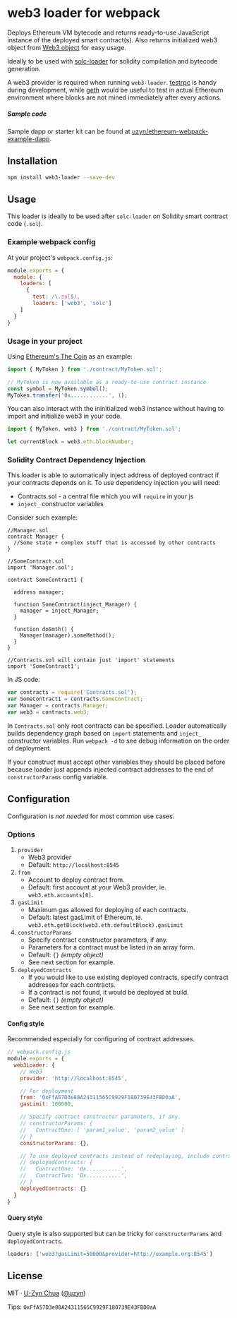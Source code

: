 # web3 loader for webpack

Deploys Ethereum VM bytecode and returns ready-to-use JavaScript instance of the deployed smart contract(s). Also returns initialized web3 object from [Web3 object](https://github.com/ethereum/wiki/wiki/JavaScript-API) for easy usage.

Ideally to be used with [solc-loader](https://github.com/uzyn/solc-loader) for solidity compilation and bytecode generation.

A web3 provider is required when running `web3-loader`. [testrpc](https://github.com/ethereumjs/testrpc) is handy during development, while [geth](https://github.com/ethereum/go-ethereum) would be useful to test in actual Ethereum environment where blocks are not mined immediately after every actions.

##### Sample code

Sample dapp or starter kit can be found at [uzyn/ethereum-webpack-example-dapp](https://github.com/uzyn/ethereum-webpack-example-dapp).

## Installation

```bash
npm install web3-loader --save-dev
```

## Usage

This loader is ideally to be used after `solc-loader` on Solidity smart contract code (`.sol`).

### Example webpack config

At your project's `webpack.config.js`:

```js
module.exports = {
  module: {
    loaders: [
      {
        test: /\.sol$/,
        loaders: ['web3', 'solc']
    ]
  }
}
```

### Usage in your project

Using [Ethereum's The Coin](https://www.ethereum.org/token) as an example:

```js
import { MyToken } from './contract/MyToken.sol';

// MyToken is now available as a ready-to-use contract instance
const symbol = MyToken.symbol();
MyToken.transfer('0x............', 1);
```

You can also interact with the ininitialized web3 instance without having to import and initialize web3 in your code.

```js
import { MyToken, web3 } from './contract/MyToken.sol';

let currentBlock = web3.eth.blockNumber;
```
### Solidity Contract Dependency Injection

This loader is able to automatically inject address of deployed contract if your contracts depends on it.
To use dependency injection you will need:
 - Contracts.sol - a central file which you will `require` in your js
 - `inject_` constructor variables

Consider such example:
```
//Manager.sol
contract Manager {
  //Some state + complex stuff that is accessed by other contracts
}

//SomeContract.sol
import 'Manager.sol';

contract SomeContract1 {

  address manager;

  function SomeContract(inject_Manager) {
    manager = inject_Manager;
  }

  function doSmth() {
    Manager(manager).someMethod();
  }
}

//Contracts.sol will contain just 'import' statements
import 'SomeContract1';
```

In JS code:
```js
var contracts = require('Contracts.sol');
var SomeContract1 = contracts.SomeContract;
var Manager = contracts.Manager;
var web3 = contracts.web3;
```

In `Contracts.sol` only root contracts can be specified. Loader automatically builds dependency
graph based on `import` statements and `inject_` constructor variables.
Run `webpack -d` to see debug information on the order of deployment.

If your construct must accept other variables they should be placed before because loader just appends injected contract addresses to the end of `constructorParams` config variable.

## Configuration

Configuration is _not needed_ for most common use cases.

### Options

1. `provider`
    - Web3 provider
    - Default: `http://localhost:8545`
1. `from`
    - Account to deploy contract from.
    - Default: first account at your Web3 provider, ie. `web3.eth.accounts[0]`.
1. `gasLimit`
    - Maximum gas allowed for deploying of each contracts.
    - Default: latest gasLimit of Ethereum, ie. `web3.eth.getBlock(web3.eth.defaultBlock).gasLimit`
1. `constructorParams`
    - Specify contract constructor parameters, if any.
    - Parameters for a contract must be listed in an array form.
    - Default: `{}` _(empty object)_
    - See next section for example.
1. `deployedContracts`
    - If you would like to use existing deployed contracts, specify contract addresses for each contracts.
    - If a contract is not found, it would be deployed at build.
    - Default: `{}` _(empty object)_
    - See next section for example.

#### Config style

Recommended especially for configuring of contract addresses.

```js
// webpack.config.js
module.exports = {
  web3Loader: {
    // Web3
    provider: 'http://localhost:8545',

    // For deployment
    from: '0xFfA57D3e88A24311565C9929F180739E43FBD0aA',
    gasLimit: 100000,

    // Specify contract constructor parameters, if any.
    // constructorParams: {
    //   ContractOne: [ 'param1_value', 'param2_value' ]
    // }
    constructorParams: {},

    // To use deployed contracts instead of redeploying, include contract addresses in config
    // deployedContracts: {
    //   ContractOne: '0x...........',
    //   ContractTwo: '0x...........',
    // }
    deployedContracts: {}
  }
}
```

#### Query style

Query style is also supported but can be tricky for `constructorParams` and `deployedContracts`.

```js
loaders: ['web3?gasLimit=50000&provider=http://example.org:8545']
```


## License
MIT · [U-Zyn Chua](http://uzyn.com) ([@uzyn](http://twitter.com/uzyn))

Tips: `0xFfA57D3e88A24311565C9929F180739E43FBD0aA`
